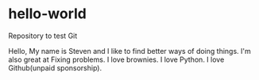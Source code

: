 # hello-world
Repository to test Git

Hello, My name is Steven and I like to find better ways of doing things. I'm also great at Fixing problems. 
I love brownies. I love Python. I love Github(unpaid sponsorship).
